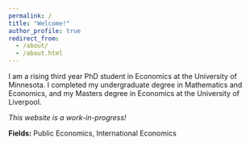 ```yaml
---
permalink: /
title: "Welcome!"
author_profile: true
redirect_from: 
  - /about/
  - /about.html
---
```

I am a rising third year PhD student in Economics at the University of Minnesota. I completed my undergraduate degree in Mathematics and Economics, and my Masters degree in Economics at the University of Liverpool. 

*This website is a work-in-progress!*

**Fields:** Public Economics, International Economics
